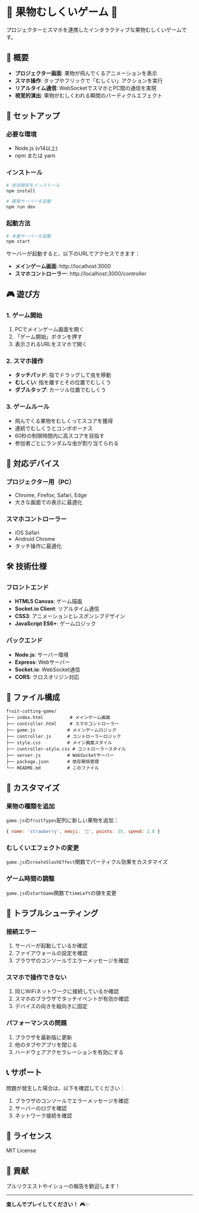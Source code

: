 # 🐛 果物むしくいゲーム 🐝

プロジェクターとスマホを連携したインタラクティブな果物むしくいゲームです。

## 🎯 概要

- **プロジェクター画面**: 果物が飛んでくるアニメーションを表示
- **スマホ操作**: タップやフリックで「むしくい」アクションを実行
- **リアルタイム通信**: WebSocketでスマホとPC間の通信を実現
- **視覚的演出**: 果物がむしくわれる瞬間のパーティクルエフェクト

## 🚀 セットアップ

### 必要な環境
- Node.js (v14以上)
- npm または yarn

### インストール

```bash
# 依存関係をインストール
npm install

# 開発サーバーを起動
npm run dev
```

### 起動方法

```bash
# 本番サーバーを起動
npm start
```

サーバーが起動すると、以下のURLでアクセスできます：

- **メインゲーム画面**: http://localhost:3000
- **スマホコントローラー**: http://localhost:3000/controller

## 🎮 遊び方

### 1. ゲーム開始
1. PCでメインゲーム画面を開く
2. 「ゲーム開始」ボタンを押す
3. 表示されるURLをスマホで開く

### 2. スマホ操作
- **タッチパッド**: 指でドラッグして虫を移動
- **むしくい**: 指を離すとその位置でむしくう
- **ダブルタップ**: カーソル位置でむしくう

### 3. ゲームルール
- 飛んでくる果物をむしくってスコアを獲得
- 連続でむしくうとコンボボーナス
- 60秒の制限時間内に高スコアを目指す
- 参加者ごとにランダムな虫が割り当てられる

## 📱 対応デバイス

### プロジェクター用（PC）
- Chrome, Firefox, Safari, Edge
- 大きな画面での表示に最適化

### スマホコントローラー
- iOS Safari
- Android Chrome
- タッチ操作に最適化

## 🛠️ 技術仕様

### フロントエンド
- **HTML5 Canvas**: ゲーム描画
- **Socket.io Client**: リアルタイム通信
- **CSS3**: アニメーションとレスポンシブデザイン
- **JavaScript ES6+**: ゲームロジック

### バックエンド
- **Node.js**: サーバー環境
- **Express**: Webサーバー
- **Socket.io**: WebSocket通信
- **CORS**: クロスオリジン対応

## 📁 ファイル構成

```
fruit-cutting-game/
├── index.html          # メインゲーム画面
├── controller.html     # スマホコントローラー
├── game.js            # メインゲームロジック
├── controller.js      # コントローラーロジック
├── style.css          # メイン画面スタイル
├── controller-style.css # コントローラースタイル
├── server.js          # WebSocketサーバー
├── package.json       # 依存関係管理
└── README.md          # このファイル
```

## 🔧 カスタマイズ

### 果物の種類を追加
`game.js`の`fruitTypes`配列に新しい果物を追加：

```javascript
{ name: 'strawberry', emoji: '🍓', points: 35, speed: 2.8 }
```

### むしくいエフェクトの変更
`game.js`の`createSlashEffect`関数でパーティクル効果をカスタマイズ

### ゲーム時間の調整
`game.js`の`startGame`関数で`timeLeft`の値を変更

## 🐛 トラブルシューティング

### 接続エラー
1. サーバーが起動しているか確認
2. ファイアウォールの設定を確認
3. ブラウザのコンソールでエラーメッセージを確認

### スマホで操作できない
1. 同じWiFiネットワークに接続しているか確認
2. スマホのブラウザでタッチイベントが有効か確認
3. デバイスの向きを縦向きに固定

### パフォーマンスの問題
1. ブラウザを最新版に更新
2. 他のタブやアプリを閉じる
3. ハードウェアアクセラレーションを有効にする

## 📞 サポート

問題が発生した場合は、以下を確認してください：

1. ブラウザのコンソールでエラーメッセージを確認
2. サーバーのログを確認
3. ネットワーク接続を確認

## 📄 ライセンス

MIT License

## 🤝 貢献

プルリクエストやイシューの報告を歓迎します！

---

**楽しんでプレイしてください！** 🎮✨ 